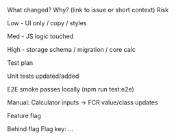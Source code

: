 What changed?
Why? (link to issue or short context)
Risk

 Low - UI only / copy / styles

 Med - JS logic touched

 High - storage schema / migration / core calc

Test plan

 Unit tests updated/added

 E2E smoke passes locally (npm run test:e2e)

 Manual: Calculator inputs → FCR value/class updates

Feature flag

 Behind flag
Flag key: ...